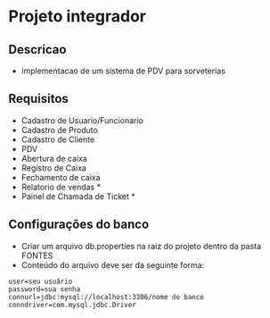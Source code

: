 # Projeto integrador

## Descricao

- implementacao de um sistema de PDV para sorveterias

## Requisitos

- Cadastro de Usuario/Funcionario
- Cadastro de Produto
- Cadastro de Cliente
- PDV
- Abertura de caixa
- Registro de Caixa
- Fechamento de caixa
- Relatorio de vendas *
- Painel de Chamada de Ticket *

## Configurações do banco

- Criar um arquivo db.properties na raiz do projeto dentro da pasta FONTES
- Conteúdo do arquivo deve ser da seguinte forma:
```
user=seu usuário
password=sua senha
connurl=jdbc:mysql://localhost:3306/nome do banco
conndriver=com.mysql.jdbc.Driver
```
